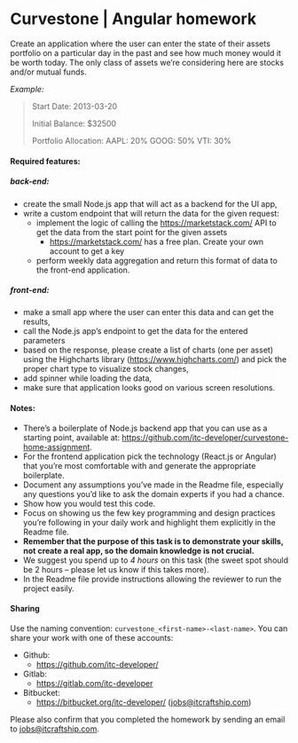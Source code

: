 # Curvestone | Angular homework
Create an application where the user can enter the state of their assets portfolio on a particular day in the past and see how much money would it be worth today.
The only class of assets we’re considering here are stocks and/or mutual funds.

*Example:*
> Start Date: 2013-03-20 
>
> Initial Balance: $32500 
>
> Portfolio Allocation: AAPL: 20% GOOG: 50% VTI: 30% 

#### Required features:

##### back-end:
- create the small Node.js app that will act as a backend for the UI app,
- write a custom endpoint that will return the data for the given request:
    - implement the logic of calling the https://marketstack.com/ API to get the data from the start point for the given assets
        - https://marketstack.com/ has a free plan. Create your own account to get a key
    - perform weekly data aggregation and return this format of data to the front-end application.

##### front-end:
- make a small app where the user can enter this data and can get the results,
- call the Node.js app’s endpoint to get the data for the entered parameters
- based on the response, please create a list of charts (one per asset) using the Highcharts library (https://www.highcharts.com/) and pick the proper chart type to visualize stock changes,
- add spinner while loading the data,
- make sure that application looks good on various screen resolutions.

#### Notes:
- There’s a boilerplate of Node.js backend app that you can use as a starting point, available at: https://github.com/itc-developer/curvestone-home-assignment.
- For the frontend application pick the technology (React.js or Angular) that you’re most comfortable with and generate the appropriate boilerplate.
- Document any assumptions you’ve made in the Readme file, especially any questions you’d like to ask the domain experts if you had a chance.
- Show how you would test this code.
- Focus on showing us the few key programming and design practices you’re following in your daily work and highlight them explicitly in the Readme file.
- **Remember that the purpose of this task is to demonstrate your skills, not create a real app, so the domain knowledge is not crucial.**
- We suggest you spend up to *4 hours* on this task (the sweet spot should be 2 hours – please let us know if this takes more).
- In the Readme file provide instructions allowing the reviewer to run the project easily.

#### Sharing

Use the naming convention: `curvestone_<first-name>-<last-name>`. You can share your work with one of these accounts:

* Github:
    * https://github.com/itc-developer/
* Gitlab:
    * https://gitlab.com/itc-developer
* Bitbucket:
    * https://bitbucket.org/itc-developer/ (jobs@itcraftship.com)
    
Please also confirm that you completed the homework by sending an email to jobs@itcraftship.com.

